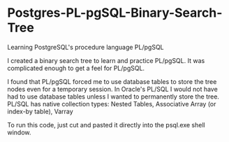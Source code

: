 # Postgres-PL-pgSQL-Binary-Search-Tree

Learning PostgreSQL's procedure language PL/pgSQL

I created a binary search tree to learn and practice PL/pgSQL.
It was complicated enough to get a feel for PL/pgSQL.

I found that PL/pgSQL forced me to use database tables to store the tree nodes even for a temporary session.
In Oracle's PL/SQL I would not have had to use database tables unless I wanted to permanently store the tree.
PL/SQL has native collection types: Nested Tables, Associative Array (or index-by table), Varray

To run this code,  just cut and pasted it directly into the psql.exe shell window.
